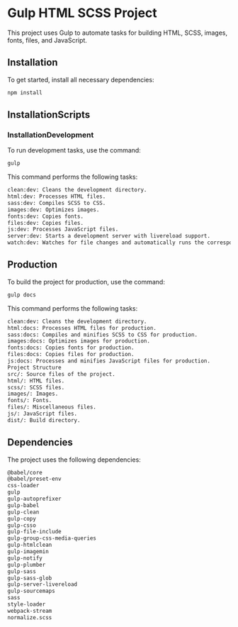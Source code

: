 # Gulp HTML SCSS Project

This project uses Gulp to automate tasks for building HTML, SCSS, images, fonts, files, and JavaScript.

## Installation

To get started, install all necessary dependencies:

```sh
npm install
```

## InstallationScripts
### InstallationDevelopment
To run development tasks, use the command:

```sh
gulp
```

This command performs the following tasks:

```sh
clean:dev: Cleans the development directory.
html:dev: Processes HTML files.
sass:dev: Compiles SCSS to CSS.
images:dev: Optimizes images.
fonts:dev: Copies fonts.
files:dev: Copies files.
js:dev: Processes JavaScript files.
server:dev: Starts a development server with livereload support.
watch:dev: Watches for file changes and automatically runs the corresponding tasks.
```

## Production
To build the project for production, use the command:

```sh
gulp docs
```

This command performs the following tasks:

```sh
clean:dev: Cleans the development directory.
html:docs: Processes HTML files for production.
sass:docs: Compiles and minifies SCSS to CSS for production.
images:docs: Optimizes images for production.
fonts:docs: Copies fonts for production.
files:docs: Copies files for production.
js:docs: Processes and minifies JavaScript files for production.
Project Structure
src/: Source files of the project.
html/: HTML files.
scss/: SCSS files.
images/: Images.
fonts/: Fonts.
files/: Miscellaneous files.
js/: JavaScript files.
dist/: Build directory.
```

## Dependencies
The project uses the following dependencies:

```sh
@babel/core
@babel/preset-env
css-loader
gulp
gulp-autoprefixer
gulp-babel
gulp-clean
gulp-copy
gulp-csso
gulp-file-include
gulp-group-css-media-queries
gulp-htmlclean
gulp-imagemin
gulp-notify
gulp-plumber
gulp-sass
gulp-sass-glob
gulp-server-livereload
gulp-sourcemaps
sass
style-loader
webpack-stream
normalize.scss
```